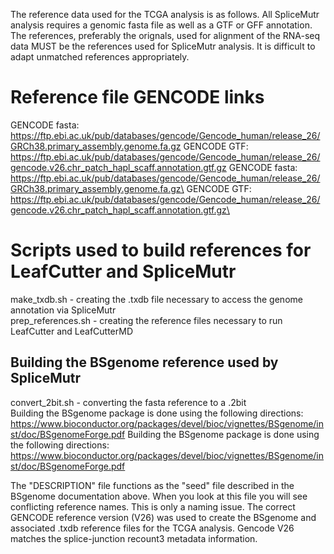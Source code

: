 The reference data used for the TCGA analysis is as follows. All SpliceMutr analysis requires a genomic fasta file as well as a GTF or GFF annotation. The references, preferably the orignals, used for alignment of the RNA-seq data MUST be the references used for SpliceMutr analysis. It is difficult to adapt unmatched references appropriately.

# Reference file GENCODE links

GENCODE fasta: <https://ftp.ebi.ac.uk/pub/databases/gencode/Gencode_human/release_26/GRCh38.primary_assembly.genome.fa.gz> GENCODE GTF: <https://ftp.ebi.ac.uk/pub/databases/gencode/Gencode_human/release_26/gencode.v26.chr_patch_hapl_scaff.annotation.gtf.gz>
GENCODE fasta: https://ftp.ebi.ac.uk/pub/databases/gencode/Gencode_human/release_26/GRCh38.primary_assembly.genome.fa.gz\
GENCODE GTF: https://ftp.ebi.ac.uk/pub/databases/gencode/Gencode_human/release_26/gencode.v26.chr_patch_hapl_scaff.annotation.gtf.gz\

# Scripts used to build references for LeafCutter and SpliceMutr

make_txdb.sh - creating the .txdb file necessary to access the genome annotation via SpliceMutr\
prep_references.sh - creating the reference files necessary to run LeafCutter and LeafCutterMD

## Building the BSgenome reference used by SpliceMutr

convert_2bit.sh - converting the fasta reference to a .2bit\
Building the BSgenome package is done using the following directions: <https://www.bioconductor.org/packages/devel/bioc/vignettes/BSgenome/inst/doc/BSgenomeForge.pdf>
Building the BSgenome package is done using the following directions: https://www.bioconductor.org/packages/devel/bioc/vignettes/BSgenome/inst/doc/BSgenomeForge.pdf

The "DESCRIPTION" file functions as the "seed" file described in the BSgenome documentation above. When you look at this file you will see conflicting reference names. This is only a naming issue. The correct GENCODE reference version (V26) was used to create the BSgenome and associated .txdb reference files for the TCGA analysis. Gencode V26 matches the splice-junction recount3 metadata information.

